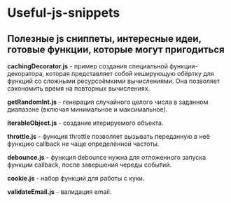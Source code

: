 # Useful-js-snippets
Полезные js сниппеты, интересные идеи, готовые функции, которые могут пригодиться
---
**cachingDecorator.js** - пример создания специальной функции-декоратора, которая представляет собой кеширующую обёртку для функций со сложными ресурсоёмкими вычислениями. Она позволяет сэкономить время на повторных вычислениях.

**getRandomInt.js** - генерация случайного целого числа в заданном диапазоне (включая минимальное и максимальное).

**iterableObject.js** - создание итерируемого объекта.

**throttle.js** - функция throttle позволяет вызывать переданную в неё функцию callback не чаще определённой частоты.

**debounce.js** - функция debounce нужна для отложенного запуска функции callback, после завершения череды событий.

**cookie.js** - набор функций для работы с куки.

**validateEmail.js** - валидация email.
